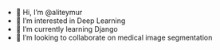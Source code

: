 - 👋 Hi, I’m @aliteymur
- 👀 I’m interested in Deep Learning
- 🌱 I’m currently learning Django
- 💞️ I’m looking to collaborate on medical image segmentation

<!---
aliteymur/aliteymur is a ✨ special ✨ repository because its `README.md` (this file) appears on your GitHub profile.
You can click the Preview link to take a look at your changes.
--->

